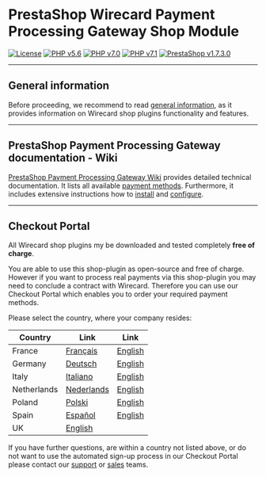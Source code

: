 # PrestaShop Wirecard Payment Processing Gateway Shop Module
[![License](https://img.shields.io/badge/license-GPLv3-blue.svg)](https://raw.githubusercontent.com/wirecard/magento2-ee/master/LICENSE)
[![PHP v5.6](https://img.shields.io/badge/php-v5.6-yellow.svg)](http://www.php.net)
[![PHP v7.0](https://img.shields.io/badge/php-v7.0-yellow.svg)](http://www.php.net)
[![PHP v7.1](https://img.shields.io/badge/php-v7.1-yellow.svg)](http://www.php.net)
[![PrestaShop v1.7.3.0](https://img.shields.io/badge/PrestaShop-v1.7.3.0-green.svg)](https://www.prestashop.com/de)

***
## General information
Before proceeding, we recommend to read [general information](https://github.com/wirecard/dev-prestashop-ee/wiki/Wirecard-Shop-Plugins-General-Information), as it provides information on Wirecard shop plugins functionality and features.

***
## PrestaShop Payment Processing Gateway documentation - Wiki

[PrestaShop Payment Processing Gateway Wiki](https://github.com/wirecard/dev-prestashop-ee/wiki) provides detailed technical documentation.
It lists all available [payment methods](https://github.com/wirecard/dev-prestashop-ee/wiki/Home#Supported_payment_methods).
Furthermore, it includes extensive instructions how to [install](https://github.com/wirecard/dev-prestashop-ee/wiki/Installation) and [configure](https://github.com/wirecard/dev-prestashop-ee/wiki/Configuration).

***
## Checkout Portal
All Wirecard shop plugins my be downloaded and tested completely **free of charge**.

You are able to use this shop-plugin as open-source and free of charge. However if you want to process real payments via this shop-plugin you may need to conclude a contract with Wirecard. Therefore you can use our Checkout Portal which enables you to order your required payment methods.

Please select the country, where your company resides:

|Country|Link|Link|
|-------|----|----|
|France|[Français](https://dashboard.checkoutportal.com/fr_FR/signup/?reseller_id=9283vbz7t89c9csraxy0&package_id=prestashopwdpovdeesitfr)|[English](https://dashboard.checkoutportal.com/en_GB/signup/?reseller_id=9283vbz7t89c9csraxy0&package_id=prestashopwdpovdeesitfr)|
|Germany|[Deutsch](https://dashboard.checkoutportal.com/de_DE/signup/?reseller_id=9283vbz7t89c9csraxy0&package_id=prestashopwdpovdeesitfr)|[English](https://dashboard.checkoutportal.com/en_GB/signup/?reseller_id=9283vbz7t89c9csraxy0&package_id=prestashopwdpovdeesitfr)|
|Italy|[Italiano](https://dashboard.checkoutportal.com/it_IT/signup/?reseller_id=9283vbz7t89c9csraxy0&package_id=prestashopwdpovdeesitfr)|[English](https://dashboard.checkoutportal.com/en_GB/signup/?reseller_id=9283vbz7t89c9csraxy0&package_id=prestashopwdpovdeesitfr)|
|Netherlands|[Nederlands](https://dashboard.checkoutportal.com/nl_NL/signup/?reseller_id=9283vbz7t89c9csraxy0&package_id=prestashopwdpovNL)|[English](https://dashboard.checkoutportal.com/en_GB/signup/?reseller_id=9283vbz7t89c9csraxy0&package_id=prestashopwdpovNL)|
|Poland|[Polski](https://dashboard.checkoutportal.com/pl_PL/signup/?reseller_id=9283vbz7t89c9csraxy0&package_id=prestashopwdpovpl)|[English](https://dashboard.checkoutportal.com/en_GB/signup/?reseller_id=9283vbz7t89c9csraxy0&package_id=prestashopwdpovpl)|
|Spain|[Español](https://dashboard.checkoutportal.com/es_ES/signup/?reseller_id=9283vbz7t89c9csraxy0&package_id=prestashopwdpovdeesitfr)|[English](https://dashboard.checkoutportal.com/en_GB/signup/?reseller_id=9283vbz7t89c9csraxy0&package_id=prestashopwdpovdeesitfr)|
|UK|[English](https://dashboard.checkoutportal.com/en_GB/signup/?reseller_id=9283vbz7t89c9csraxy0&package_id=prestashopwdpovgb)||


If you have further questions, are within a country not listed above, or do not want to use the automated sign-up process in our Checkout Portal please contact our [support](https://github.com/wirecard/prestashop-ee/wiki/Contact-Information) or [sales](https://github.com/wirecard/prestashop-ee/wiki/Contact-Information) teams.
